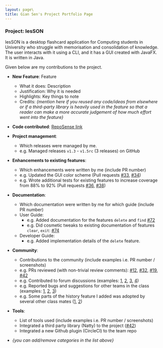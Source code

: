 ```yaml
---
layout: page\
title: Gian Sen's Project Portfolio Page
---
```


### Project: lesSON

lesSON is a desktop flashcard application for Computing students in University who struggle with
memorisation and consolidation of knowledge. The user interacts with it using a CLI, and it has a 
GUI created with JavaFX. It is written in Java.

Given below are my contributions to the project.


* **New Feature**: Feature
  * What it does: Description
  * Justification: Why it is needed
  * Highlights: Key things to note
  * Credits: *{mention here if you reused any code/ideas from elsewhere or if a third-party library is heavily used in the feature so that a reader can make a more accurate judgement of how much effort went into the feature}*

* **Code contributed**: [RepoSense link](https://nus-cs2103-ay2324s1.github.io/tp-dashboard/?search=gsgiansen&breakdown=true)

* **Project management**:
  * Which releases were managed by me.
  * e.g. Managed releases `v1.3` - `v1.5rc` (3 releases) on GitHub

* **Enhancements to existing features**:
  * Which enhancements were written by me (include PR number)
  * e.g. Updated the GUI color scheme (Pull requests [\#33](), [\#34]())
  * e.g. Wrote additional tests for existing features to increase coverage from 88% to 92% (Pull requests [\#36](), [\#38]())

* **Documentation**:
  * Which documentation were written by me for which guide (include PR number)
  * User Guide:
    * e.g. Added documentation for the features `delete` and `find` [\#72]()
    * e.g. Did cosmetic tweaks to existing documentation of features `clear`, `exit`: [\#74]()
  * Developer Guide:
    * e.g. Added implementation details of the `delete` feature.

* **Community**:
  * Contributions to the community (include examples i.e. PR number / screenshots)
  * e.g. PRs reviewed (with non-trivial review comments): [\#12](), [\#32](), [\#19](), [\#42]()
  * e.g. Contributed to forum discussions (examples: [1](), [2](), [3](), [4]())
  * e.g. Reported bugs and suggestions for other teams in the class (examples: [1](), [2](), [3]())
  * e.g. Some parts of the history feature I added was adopted by several other class mates ([1](), [2]())

* **Tools**:
  * List of tools used (include examples i.e. PR number / screenshots)
  * Integrated a third party library (Natty) to the project ([\#42]())
  * Integrated a new Github plugin (CircleCI) to the team repo

* _{you can add/remove categories in the list above}_
